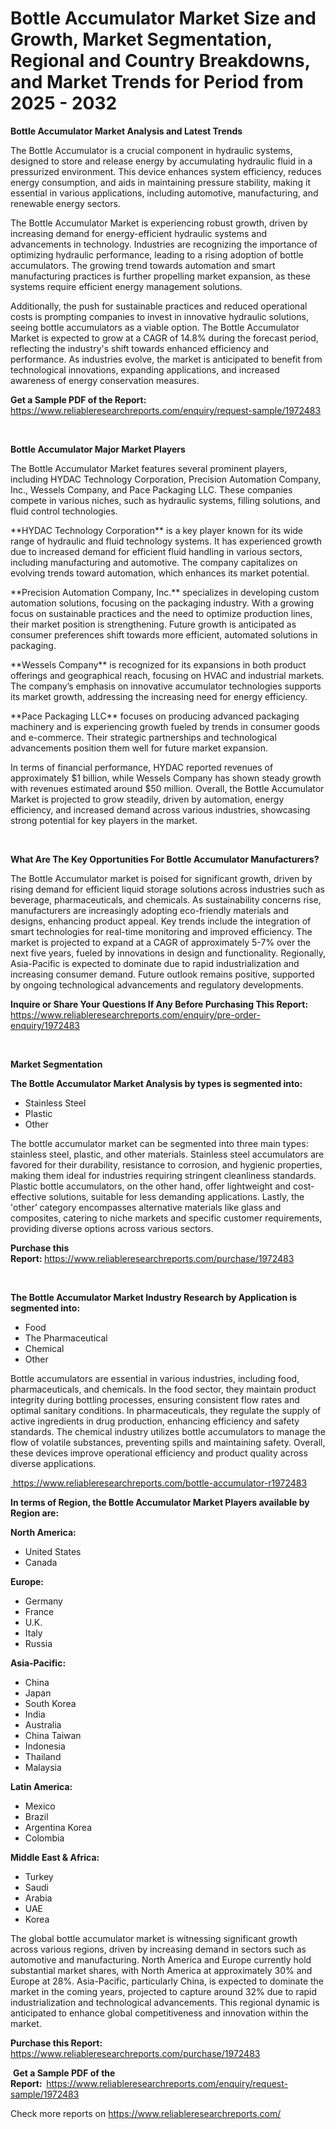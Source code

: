 <p><h1>Bottle Accumulator Market Size and Growth, Market Segmentation, Regional and Country Breakdowns, and Market Trends for Period from 2025 -  2032</h1></p><p><strong>Bottle Accumulator Market Analysis and Latest Trends</strong></p>
<p><p>The Bottle Accumulator is a crucial component in hydraulic systems, designed to store and release energy by accumulating hydraulic fluid in a pressurized environment. This device enhances system efficiency, reduces energy consumption, and aids in maintaining pressure stability, making it essential in various applications, including automotive, manufacturing, and renewable energy sectors.</p><p>The Bottle Accumulator Market is experiencing robust growth, driven by increasing demand for energy-efficient hydraulic systems and advancements in technology. Industries are recognizing the importance of optimizing hydraulic performance, leading to a rising adoption of bottle accumulators. The growing trend towards automation and smart manufacturing practices is further propelling market expansion, as these systems require efficient energy management solutions.</p><p>Additionally, the push for sustainable practices and reduced operational costs is prompting companies to invest in innovative hydraulic solutions, seeing bottle accumulators as a viable option. The Bottle Accumulator Market is expected to grow at a CAGR of 14.8% during the forecast period, reflecting the industry's shift towards enhanced efficiency and performance. As industries evolve, the market is anticipated to benefit from technological innovations, expanding applications, and increased awareness of energy conservation measures.</p></p>
<p><strong>Get a Sample PDF of the Report:&nbsp;</strong> <a href="https://www.reliableresearchreports.com/enquiry/request-sample/1972483?utm_campaign=2743&utm_medium=2&utm_source=Github&utm_content=ia&utm_term=10042025&utm_id=bottle-accumulator">https://www.reliableresearchreports.com/enquiry/request-sample/1972483</a></p>
<p>&nbsp;</p>
<p><strong>Bottle Accumulator Major Market Players</strong></p>
<p><p>The Bottle Accumulator Market features several prominent players, including HYDAC Technology Corporation, Precision Automation Company, Inc., Wessels Company, and Pace Packaging LLC. These companies compete in various niches, such as hydraulic systems, filling solutions, and fluid control technologies.</p><p>**HYDAC Technology Corporation** is a key player known for its wide range of hydraulic and fluid technology systems. It has experienced growth due to increased demand for efficient fluid handling in various sectors, including manufacturing and automotive. The company capitalizes on evolving trends toward automation, which enhances its market potential.</p><p>**Precision Automation Company, Inc.** specializes in developing custom automation solutions, focusing on the packaging industry. With a growing focus on sustainable practices and the need to optimize production lines, their market position is strengthening. Future growth is anticipated as consumer preferences shift towards more efficient, automated solutions in packaging.</p><p>**Wessels Company** is recognized for its expansions in both product offerings and geographical reach, focusing on HVAC and industrial markets. The company’s emphasis on innovative accumulator technologies supports its market growth, addressing the increasing need for energy efficiency.</p><p>**Pace Packaging LLC** focuses on producing advanced packaging machinery and is experiencing growth fueled by trends in consumer goods and e-commerce. Their strategic partnerships and technological advancements position them well for future market expansion.</p><p>In terms of financial performance, HYDAC reported revenues of approximately $1 billion, while Wessels Company has shown steady growth with revenues estimated around $50 million. Overall, the Bottle Accumulator Market is projected to grow steadily, driven by automation, energy efficiency, and increased demand across various industries, showcasing strong potential for key players in the market.</p></p>
<p>&nbsp;</p>
<p><strong>What Are The Key Opportunities For Bottle Accumulator Manufacturers?</strong></p>
<p><p>The Bottle Accumulator market is poised for significant growth, driven by rising demand for efficient liquid storage solutions across industries such as beverage, pharmaceuticals, and chemicals. As sustainability concerns rise, manufacturers are increasingly adopting eco-friendly materials and designs, enhancing product appeal. Key trends include the integration of smart technologies for real-time monitoring and improved efficiency. The market is projected to expand at a CAGR of approximately 5-7% over the next five years, fueled by innovations in design and functionality. Regionally, Asia-Pacific is expected to dominate due to rapid industrialization and increasing consumer demand. Future outlook remains positive, supported by ongoing technological advancements and regulatory developments.</p></p>
<p><strong>Inquire or Share Your Questions If Any Before Purchasing This Report:</strong> <a href="https://www.reliableresearchreports.com/enquiry/pre-order-enquiry/1972483?utm_campaign=2743&utm_medium=2&utm_source=Github&utm_content=ia&utm_term=10042025&utm_id=bottle-accumulator">https://www.reliableresearchreports.com/enquiry/pre-order-enquiry/1972483</a></p>
<p>&nbsp;</p>
<p><strong>Market Segmentation</strong></p>
<p><strong>The Bottle Accumulator Market Analysis by types is segmented into:</strong></p>
<p><ul><li>Stainless Steel</li><li>Plastic</li><li>Other</li></ul></p>
<p><p>The bottle accumulator market can be segmented into three main types: stainless steel, plastic, and other materials. Stainless steel accumulators are favored for their durability, resistance to corrosion, and hygienic properties, making them ideal for industries requiring stringent cleanliness standards. Plastic bottle accumulators, on the other hand, offer lightweight and cost-effective solutions, suitable for less demanding applications. Lastly, the 'other’ category encompasses alternative materials like glass and composites, catering to niche markets and specific customer requirements, providing diverse options across various sectors.</p></p>
<p><strong>Purchase this Report:&nbsp;</strong><a href="https://www.reliableresearchreports.com/purchase/1972483?utm_campaign=2743&utm_medium=2&utm_source=Github&utm_content=ia&utm_term=10042025&utm_id=bottle-accumulator">https://www.reliableresearchreports.com/purchase/1972483</a></p>
<p>&nbsp;</p>
<p><strong>The Bottle Accumulator Market Industry Research by Application is segmented into:</strong></p>
<p><ul><li>Food</li><li>The Pharmaceutical</li><li>Chemical</li><li>Other</li></ul></p>
<p><p>Bottle accumulators are essential in various industries, including food, pharmaceuticals, and chemicals. In the food sector, they maintain product integrity during bottling processes, ensuring consistent flow rates and optimal sanitary conditions. In pharmaceuticals, they regulate the supply of active ingredients in drug production, enhancing efficiency and safety standards. The chemical industry utilizes bottle accumulators to manage the flow of volatile substances, preventing spills and maintaining safety. Overall, these devices improve operational efficiency and product quality across diverse applications.</p></p>
<p><a href="https://www.reliableresearchreports.com/bottle-accumulator-r1972483?utm_campaign=2743&utm_medium=2&utm_source=Github&utm_content=ia&utm_term=10042025&utm_id=bottle-accumulator">&nbsp;https://www.reliableresearchreports.com/bottle-accumulator-r1972483</a></p>
<p><strong>In terms of Region, the Bottle Accumulator Market Players available by Region are:</strong></p>
<p>
    <p> <strong> North America: </strong>
        <ul>
            <li>United States</li>
            <li>Canada</li>
        </ul>
        </p> 
    <p> <strong> Europe: </strong>
        <ul>
            <li>Germany</li>
            <li>France</li>
            <li>U.K.</li>
            <li>Italy</li>
            <li>Russia</li>
        </ul>
        </p> 
    <p> <strong> Asia-Pacific: </strong>
        <ul>
            <li>China</li>
            <li>Japan</li>
            <li>South Korea</li>
            <li>India</li>
            <li>Australia</li>
            <li>China Taiwan</li>
            <li>Indonesia</li>
            <li>Thailand</li>
            <li>Malaysia</li>
        </ul>
        </p> 
    <p> <strong> Latin America: </strong>
        <ul>
            <li>Mexico</li>
            <li>Brazil</li>
            <li>Argentina Korea</li>
            <li>Colombia</li>
        </ul>
        </p> 
    <p> <strong> Middle East & Africa: </strong>
        <ul>
            <li>Turkey</li>
            <li>Saudi</li>
            <li>Arabia</li>
            <li>UAE</li>
            <li>Korea</li>
        </ul>
    </p>
    </p>
<p><p>The global bottle accumulator market is witnessing significant growth across various regions, driven by increasing demand in sectors such as automotive and manufacturing. North America and Europe currently hold substantial market shares, with North America at approximately 30% and Europe at 28%. Asia-Pacific, particularly China, is expected to dominate the market in the coming years, projected to capture around 32% due to rapid industrialization and technological advancements. This regional dynamic is anticipated to enhance global competitiveness and innovation within the market.</p></p>
<p><strong>Purchase this Report: </strong><a href="https://www.reliableresearchreports.com/purchase/1972483?utm_campaign=2743&utm_medium=2&utm_source=Github&utm_content=ia&utm_term=10042025&utm_id=bottle-accumulator">https://www.reliableresearchreports.com/purchase/1972483</a></p>
<p>&nbsp;<strong>Get a Sample PDF of the Report:&nbsp;&nbsp;</strong><a href="https://www.reliableresearchreports.com/enquiry/request-sample/1972483?utm_campaign=2743&utm_medium=2&utm_source=Github&utm_content=ia&utm_term=10042025&utm_id=bottle-accumulator">https://www.reliableresearchreports.com/enquiry/request-sample/1972483</a></p>
<p><strong></strong></p>
<p>Check more reports on <a href="https://www.reliableresearchreports.com/?utm_campaign=2743&utm_medium=2&utm_source=Github&utm_content=ia&utm_term=10042025&utm_id=bottle-accumulator">https://www.reliableresearchreports.com/</a></p>
